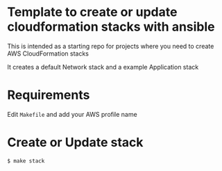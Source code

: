 # Template to create or update cloudformation stacks with ansible

This is intended as a starting repo for projects where you need to create AWS CloudFormation stacks

It creates a default Network stack and a example Application stack

# Requirements

Edit `Makefile` and add your AWS profile name

# Create or Update stack

`$ make stack`
